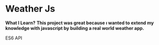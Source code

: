 # Weather Js

**What I Learn?**
**This project was great because ı wanted to extend my knowledge with javascript by building a real world weather app.**

ES6
API
